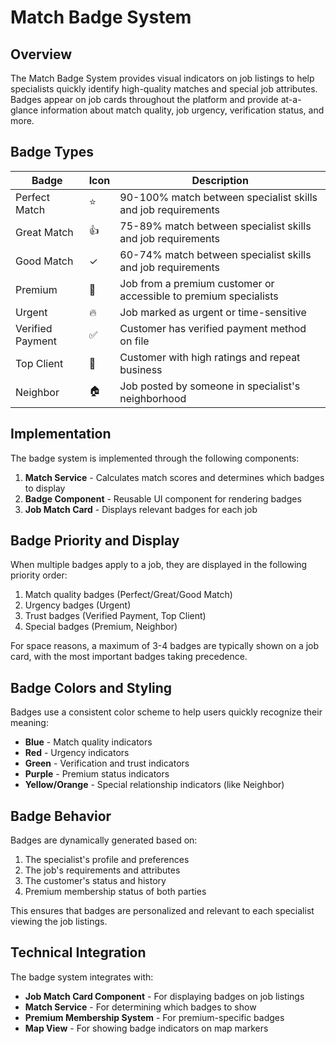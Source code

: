# Match Badge System

## Overview

The Match Badge System provides visual indicators on job listings to help specialists quickly identify high-quality matches and special job attributes. Badges appear on job cards throughout the platform and provide at-a-glance information about match quality, job urgency, verification status, and more.

## Badge Types

| Badge | Icon | Description |
|-------|------|-------------|
| Perfect Match | ⭐ | 90-100% match between specialist skills and job requirements |
| Great Match | 👍 | 75-89% match between specialist skills and job requirements |
| Good Match | ✓ | 60-74% match between specialist skills and job requirements |
| Premium | 💎 | Job from a premium customer or accessible to premium specialists |
| Urgent | 🔥 | Job marked as urgent or time-sensitive |
| Verified Payment | ✅ | Customer has verified payment method on file |
| Top Client | 👑 | Customer with high ratings and repeat business |
| Neighbor | 🏠 | Job posted by someone in specialist's neighborhood |

## Implementation

The badge system is implemented through the following components:

1. **Match Service** - Calculates match scores and determines which badges to display
2. **Badge Component** - Reusable UI component for rendering badges
3. **Job Match Card** - Displays relevant badges for each job

## Badge Priority and Display

When multiple badges apply to a job, they are displayed in the following priority order:

1. Match quality badges (Perfect/Great/Good Match)
2. Urgency badges (Urgent)
3. Trust badges (Verified Payment, Top Client)
4. Special badges (Premium, Neighbor)

For space reasons, a maximum of 3-4 badges are typically shown on a job card, with the most important badges taking precedence.

## Badge Colors and Styling

Badges use a consistent color scheme to help users quickly recognize their meaning:

- **Blue** - Match quality indicators
- **Red** - Urgency indicators
- **Green** - Verification and trust indicators
- **Purple** - Premium status indicators
- **Yellow/Orange** - Special relationship indicators (like Neighbor)

## Badge Behavior

Badges are dynamically generated based on:

1. The specialist's profile and preferences
2. The job's requirements and attributes
3. The customer's status and history
4. Premium membership status of both parties

This ensures that badges are personalized and relevant to each specialist viewing the job listings.

## Technical Integration

The badge system integrates with:

- **Job Match Card Component** - For displaying badges on job listings
- **Match Service** - For determining which badges to show
- **Premium Membership System** - For premium-specific badges
- **Map View** - For showing badge indicators on map markers
